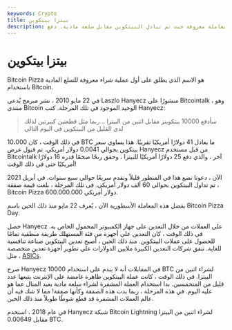 ```yaml
---
keywords: Crypto
title: بيتزا بيتكوين
description: بيتزا بيتكوين. أول معاملة معروفة حيث تم تبادل البيتكوين مقابل سلعة مادية. دفع Laszlo Hanyecz 10،000 BTC مقابل اثنين من البيتزا.
---
```


# بيتزا بيتكوين
Bitcoin Pizza هو الاسم الذي يطلق على أول عملية شراء معروفة للسلع المادية باستخدام Bitcoin.

في 22 مايو 2010 ، نشر مبرمج يُدعى Laszlo Hanyecz منشورًا على Bitcointalk ، وهو منتدى Bitcoin الوحيد الموجود في تلك المرحلة. كتب Hanyecz:

> سأدفع 10000 بيتكوينز مقابل اثنين من البيتزا .. ربما مثل قطعتين كبيرتين لذلك لدي القليل من البيتكوين في اليوم التالي

في ذلك الوقت ، كان 10،000 BTC ما يعادل 41 دولارًا أمريكيًا تقريبًا. هذا يساوي سعر بيتكوين بحوالي 0.0041 دولار أمريكي. تم قبول عرض Hanyecz من قبل مستخدم Bitcointalk آخر ، والذي دفع 25 دولارًا أمريكيًا للبيتزا ، وحقق ربحًا ضخمًا قدره 16 دولارًا أمريكيًا حتى في ذلك الوقت!

الآن ، دعونا نضع هذا في المنظور قليلاً ونقدم سريعًا حوالي سبع سنوات. في أبريل 2021 ، تم تداول البيتكوين بحوالي 60 ألف دولار أمريكي. في تلك المرحلة ، بلغت قيمة صفقة Bitcoin Pizza 600.000.000 دولار أمريكي.

بفضل هذه المعاملة الأسطورية الآن ، يُعرف 22 مايو منذ ذلك الحين باسم Bitcoin Pizza Day.

حصل Hanyecz على العملات من خلال التعدين على جهاز الكمبيوتر المحمول الخاص به. في ذلك الوقت ، كان التعدين على أجهزة من فئة المستهلك طريقة منطقية تمامًا للحصول على عملات البيتكوين. منذ ذلك الحين ، أصبح تعدين البيتكوين صناعة تنافسية للغاية. تنفق شركات التعدين الكبيرة ملايين الدولارات على تطوير أجهزة تعدين متخصصة ، مثل [ASICs](/asic).

صرح Hanyecz في المقابلات أنه لا يندم على استخدام 10000 BTC لشراء اثنين من البيتزا. في ذلك الوقت ، كانت عملة البيتكوين ظاهرة غامضة على الإنترنت يتبعها عدد قليل من المتحمسين. بدا استخدام العملة المشفرة لشراء سلعة مادية بعيد المنال عما هو عليه اليوم. في هذه المرحلة ، ربما بدت هذه الصفقة وكأنها صفقة! مما لا شك فيه أن عالم العملات المشفرة قد قطع شوطًا طويلاً منذ ذلك الحين.

في عام 2018 ، استخدم Hanyecz شبكة Bitcoin Lightning لشراء اثنين من البيتزا مقابل 0.00649 BTC.

